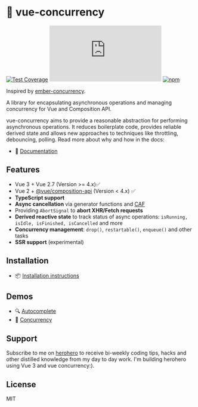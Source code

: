 # 🚦 vue-concurrency

[![Test Coverage](https://api.codeclimate.com/v1/badges/59a2cde627ebcefcbba4/test_coverage)](https://codeclimate.com/github/MartinMalinda/vue-concurrency/test_coverage) [![gzip size](http://img.badgesize.io/https://unpkg.com/vue-concurrency/dist/vue2/vue-concurrency.modern.js?compression=gzip&label=gzip)](https://unpkg.com/vue-concurrency/dist/index.modern.js) [![npm](https://img.shields.io/npm/v/vue-concurrency)](https://www.npmjs.com/package/vue-concurrency)

Inspired by [ember-concurrency](http://ember-concurrency.com/).

A library for encapsulating asynchronous operations and managing concurrency for Vue and Composition API.

vue-concurrency aims to provide a reasonable abstraction for performing asynchronous operations. It reduces boilerplate code, provides reliable derived state and allows new approaches to techniques like throttling, debouncing, polling. Read more about why and how in the docs:

- 📖 [Documentation](https://vue-concurrency.netlify.app/)

## Features

- Vue 3 + Vue 2.7 (Version >= 4.x)✅
- Vue 2 + [@vue/composition-api](https://github.com/vuejs/composition-api) (Version < 4.x) ✅
- **TypeScript support**
- **Async cancellation** via generator functions and [CAF](https://github.com/getify/CAF)
- Providing `AbortSignal` to **abort XHR/Fetch requests**
- **Derived reactive state** to track status of async operations: `isRunning, isIdle, isFinished, isCancelled` and more
- **Concurrency management**: `drop()`, `restartable()`, `enqueue()` and other tasks
- **SSR support** (experimental)

## Installation

- 📦 [Installation instructions](https://vue-concurrency.netlify.app/installation/)

## Demos

- 🔍 [Autocomplete](https://vue-concurrency.netlify.app/examples/autocomplete/)
- 🚦 [Concurrency](https://vue-concurrency.netlify.app/managing-concurrency/)

## Support

Subscribe to me on [herohero](https://herohero.co/martin) to receive bi-weekly coding tips, hacks and other distilled knowledge from my day to day work. I'm building herohero using Vue 3 and vue concurrency:).

## License

MIT
